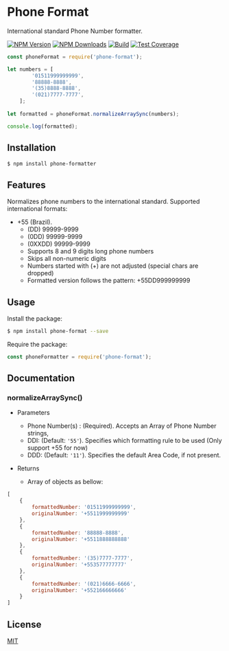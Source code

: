# Phone Format

International standard Phone Number formatter. 

  [![NPM Version][npm-image]][npm-url]
  [![NPM Downloads][downloads-image]][downloads-url]
  [![Build][travis-image]][travis-url]
  [![Test Coverage][coveralls-image]][coveralls-url]

```js
const phoneFormat = require('phone-format');

let numbers = [
        '01511999999999',
        '88888-8888',
        '(35)8888-8888',
        '(021)7777-7777',
    ];
    
let formatted = phoneFormat.normalizeArraySync(numbers);

console.log(formatted);

```

## Installation

```bash
$ npm install phone-formatter
```

## Features

Normalizes phone numbers to the international standard. Supported international formats:
  * +55 (Brazil).
    * (DD) 99999-9999
    * (0DD) 99999-9999
    * (0XXDD) 99999-9999
    * Supports 8 and 9 digits long phone numbers
    * Skips all non-numeric digits
    * Numbers started with (+) are not adjusted (special chars are dropped)
    * Formatted version follows the pattern: +55DD999999999

## Usage

  Install the package:

```bash
$ npm install phone-format --save
```

  Require the package:

```js
const phoneFormatter = require('phone-format');
```

## Documentation

### normalizeArraySync()

  * Parameters
    * Phone Number(s) : (Required). Accepts an Array of Phone Number strings,
    * DDI: (Default: `'55'`). Specifies which formatting rule to be used (Only support +55 for now)
    * DDD: (Default: `'11'`). Specifies the default Area Code, if not present.
  
  * Returns
    * Array of objects as bellow:
      
```js
[
    {
        formattedNumber: '01511999999999',
        originalNumber: '+5511999999999'
    },
    {
        formattedNumber: '88888-8888',
        originalNumber: '+5511888888888'
    },
    {
        formattedNumber: '(35)7777-7777',
        originalNumber: '+553577777777'
    },
    {
        formattedNumber: '(021)6666-6666',
        originalNumber: '+552166666666'
    }
]
```

## License

  [MIT](LICENSE)

[npm-image]: https://img.shields.io/npm/v/phone-format.svg
[npm-url]: https://npmjs.org/package/phone-format
[downloads-image]: https://img.shields.io/npm/dm/phone-format.svg
[downloads-url]: https://npmjs.org/package/phone-format
[travis-image]: https://img.shields.io/travis/wanderleypanosso/phone-format/master.svg
[travis-url]: https://travis-ci.org/wanderleypanosso/phone-format
[coveralls-image]: https://img.shields.io/coveralls/wanderleypanosso/phone-format/master.svg
[coveralls-url]: https://coveralls.io/r/wanderleypanosso/phone-format?branch=master
